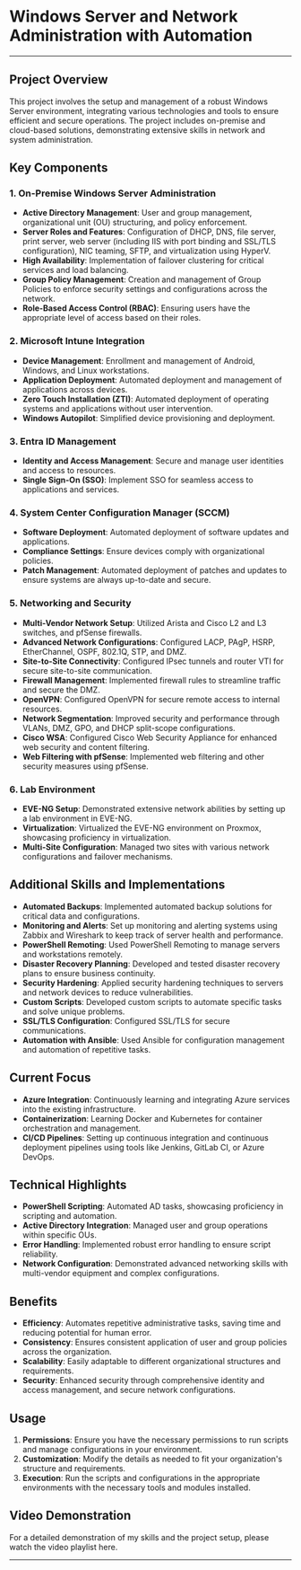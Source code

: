 # Windows Server and Network Administration with Automation

---

## Project Overview

This project involves the setup and management of a robust Windows Server environment, integrating various technologies and tools to ensure efficient and secure operations. The project includes on-premise and cloud-based solutions, demonstrating extensive skills in network and system administration.

## Key Components

### 1. On-Premise Windows Server Administration
- **Active Directory Management**: User and group management, organizational unit (OU) structuring, and policy enforcement.
- **Server Roles and Features**: Configuration of DHCP, DNS, file server, print server, web server (including IIS with port binding and SSL/TLS configuration), NIC teaming, SFTP, and virtualization using HyperV.
- **High Availability**: Implementation of failover clustering for critical services and load balancing.
- **Group Policy Management**: Creation and management of Group Policies to enforce security settings and configurations across the network.
- **Role-Based Access Control (RBAC)**: Ensuring users have the appropriate level of access based on their roles.

### 2. Microsoft Intune Integration
- **Device Management**: Enrollment and management of Android, Windows, and Linux workstations.
- **Application Deployment**: Automated deployment and management of applications across devices.
- **Zero Touch Installation (ZTI)**: Automated deployment of operating systems and applications without user intervention.
- **Windows Autopilot**: Simplified device provisioning and deployment.

### 3. Entra ID Management
- **Identity and Access Management**: Secure and manage user identities and access to resources.
- **Single Sign-On (SSO)**: Implement SSO for seamless access to applications and services.

### 4. System Center Configuration Manager (SCCM)
- **Software Deployment**: Automated deployment of software updates and applications.
- **Compliance Settings**: Ensure devices comply with organizational policies.
- **Patch Management**: Automated deployment of patches and updates to ensure systems are always up-to-date and secure.

### 5. Networking and Security
- **Multi-Vendor Network Setup**: Utilized Arista and Cisco L2 and L3 switches, and pfSense firewalls.
- **Advanced Network Configurations**: Configured LACP, PAgP, HSRP, EtherChannel, OSPF, 802.1Q, STP, and DMZ.
- **Site-to-Site Connectivity**: Configured IPsec tunnels and router VTI for secure site-to-site communication.
- **Firewall Management**: Implemented firewall rules to streamline traffic and secure the DMZ.
- **OpenVPN**: Configured OpenVPN for secure remote access to internal resources.
- **Network Segmentation**: Improved security and performance through VLANs, DMZ, GPO, and DHCP split-scope configurations.
- **Cisco WSA**: Configured Cisco Web Security Appliance for enhanced web security and content filtering.
- **Web Filtering with pfSense**: Implemented web filtering and other security measures using pfSense.

### 6. Lab Environment
- **EVE-NG Setup**: Demonstrated extensive network abilities by setting up a lab environment in EVE-NG.
- **Virtualization**: Virtualized the EVE-NG environment on Proxmox, showcasing proficiency in virtualization.
- **Multi-Site Configuration**: Managed two sites with various network configurations and failover mechanisms.

## Additional Skills and Implementations
- **Automated Backups**: Implemented automated backup solutions for critical data and configurations.
- **Monitoring and Alerts**: Set up monitoring and alerting systems using Zabbix and Wireshark to keep track of server health and performance.
- **PowerShell Remoting**: Used PowerShell Remoting to manage servers and workstations remotely.
- **Disaster Recovery Planning**: Developed and tested disaster recovery plans to ensure business continuity.
- **Security Hardening**: Applied security hardening techniques to servers and network devices to reduce vulnerabilities.
- **Custom Scripts**: Developed custom scripts to automate specific tasks and solve unique problems.
- **SSL/TLS Configuration**: Configured SSL/TLS for secure communications.
- **Automation with Ansible**: Used Ansible for configuration management and automation of repetitive tasks.

## Current Focus
- **Azure Integration**: Continuously learning and integrating Azure services into the existing infrastructure.
- **Containerization**: Learning Docker and Kubernetes for container orchestration and management.
- **CI/CD Pipelines**: Setting up continuous integration and continuous deployment pipelines using tools like Jenkins, GitLab CI, or Azure DevOps.

## Technical Highlights
- **PowerShell Scripting**: Automated AD tasks, showcasing proficiency in scripting and automation.
- **Active Directory Integration**: Managed user and group operations within specific OUs.
- **Error Handling**: Implemented robust error handling to ensure script reliability.
- **Network Configuration**: Demonstrated advanced networking skills with multi-vendor equipment and complex configurations.

## Benefits
- **Efficiency**: Automates repetitive administrative tasks, saving time and reducing potential for human error.
- **Consistency**: Ensures consistent application of user and group policies across the organization.
- **Scalability**: Easily adaptable to different organizational structures and requirements.
- **Security**: Enhanced security through comprehensive identity and access management, and secure network configurations.

## Usage
1. **Permissions**: Ensure you have the necessary permissions to run scripts and manage configurations in your environment.
2. **Customization**: Modify the details as needed to fit your organization's structure and requirements.
3. **Execution**: Run the scripts and configurations in the appropriate environments with the necessary tools and modules installed.

## Video Demonstration
For a detailed demonstration of my skills and the project setup, please watch the video playlist here.

---
